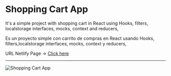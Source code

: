 # Shopping Cart App
It's a simple project with shopping cart in React using Hooks, filters, localstorage interfaces, mocks, context and reducers, 

Es un proyecto simple con carrito de compras en React usando Hooks, filters,localstorage interfaces, mocks, context y reducers,

URL Netlify Page ->
[Click here]()

---

![Shopping Cart App](https://github.com/D-landJS/shopping-cart-react/assets/55060895/277203ec-cab2-4ac5-a645-d6216e438807)
